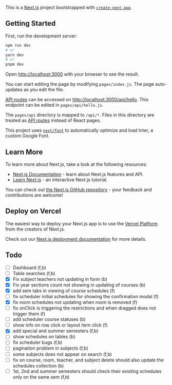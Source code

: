 This is a [Next.js](https://nextjs.org/) project bootstrapped with [`create-next-app`](https://github.com/vercel/next.js/tree/canary/packages/create-next-app).

## Getting Started

First, run the development server:

```bash
npm run dev
# or
yarn dev
# or
pnpm dev
```

Open [http://localhost:3000](http://localhost:3000) with your browser to see the result.

You can start editing the page by modifying `pages/index.js`. The page auto-updates as you edit the file.

[API routes](https://nextjs.org/docs/api-routes/introduction) can be accessed on [http://localhost:3000/api/hello](http://localhost:3000/api/hello). This endpoint can be edited in `pages/api/hello.js`.

The `pages/api` directory is mapped to `/api/*`. Files in this directory are treated as [API routes](https://nextjs.org/docs/api-routes/introduction) instead of React pages.

This project uses [`next/font`](https://nextjs.org/docs/basic-features/font-optimization) to automatically optimize and load Inter, a custom Google Font.

## Learn More

To learn more about Next.js, take a look at the following resources:

- [Next.js Documentation](https://nextjs.org/docs) - learn about Next.js features and API.
- [Learn Next.js](https://nextjs.org/learn) - an interactive Next.js tutorial.

You can check out [the Next.js GitHub repository](https://github.com/vercel/next.js/) - your feedback and contributions are welcome!

## Deploy on Vercel

The easiest way to deploy your Next.js app is to use the [Vercel Platform](https://vercel.com/new?utm_medium=default-template&filter=next.js&utm_source=create-next-app&utm_campaign=create-next-app-readme) from the creators of Next.js.

Check out our [Next.js deployment documentation](https://nextjs.org/docs/deployment) for more details.

## Todo

- [ ] Dashboard (f,b)
- [ ] Table searches (f,b)
- [x] Fix subject teachers not updating in form (b)
- [x] Fix year sections count not showing in updating of courses (b)
- [x] add sem tabs in viewing of course schedules (f)
- [ ] fix scheduler initial schedules for showing the confirmation modal (f)
- [x] fix room schedules not updating when room is removed (f)
- [ ] fix onClick is triggering the restrictions and when dragged does not trigger them (f)
- [ ] add scheduler course statuses (b)
- [ ] show info on row click or layout item click (f)
- [x] add special and summer semesters (f,b)
- [ ] show schedules on tables (b)
- [ ] fix scheduler bugs (f,b)
- [ ] pagination problem in subjects (f,b)
- [ ] some subjects does not appear on search (f,b)
- [ ] fix on course, room, teacher, and subject delete should also update the schedules collection (b)
- [ ] 1st, 2nd and summer semesters should check their existing schedules only on the same sem (f,b)
